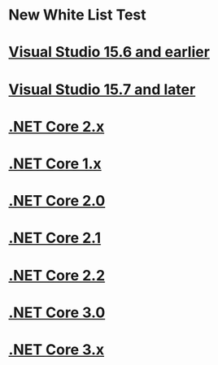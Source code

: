 # New White List Test
# [Visual Studio 15.6 and earlier](#tab/vs156)
# [Visual Studio 15.7 and later](#tab/vs157)
# [.NET Core 2.x](#tab/netcore2x)
# [.NET Core 1.x](#tab/netcore1x)
# [.NET Core 2.0](#tab/netcore20)
# [.NET Core 2.1](#tab/netcore21)
# [.NET Core 2.2](#tab/netcore22)
# [.NET Core 3.0](#tab/netcore30)
# [.NET Core 3.x](#tab/netcore3x)
